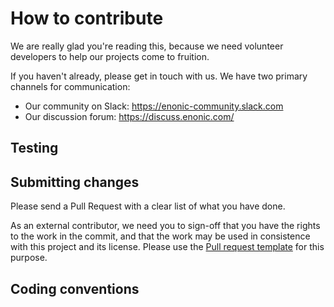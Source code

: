 # How to contribute
We are really glad you're reading this, because we need volunteer developers to help our projects come to fruition.

If you haven't already, please get in touch with us.  We have two primary channels for communication:
* Our community on Slack: https://enonic-community.slack.com
* Our discussion forum: https://discuss.enonic.com/

## Testing

## Submitting changes

Please send a Pull Request with a clear list of what you have done.

As an external contributor, we need you to sign-off that you have the rights to the work in the commit, and that the work may be used in consistence with this project and its license.  Please use the [Pull request template](./pull_request_template.md) for this purpose.

## Coding conventions

